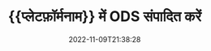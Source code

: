 ---
############################# Static ############################
layout: "auto-gen-editor"
date: 2022-11-09T21:38:28
draft: false
otherformats: doc docx docm dotx xls xlsx xlsm ppt pptx pptm mobi epub html mhtml txt xml csv pdf xps msg

############################# Head ############################
head_title: "ODS संपादक — ODS को C# .NET में संपादित करें"
head_description: "कोड की कुछ पंक्तियों का उपयोग करके ODS को C# .NET में कैसे संपादित करें? 30+ फ़ाइल स्वरूपों को संपादित करने, अद्यतन करने और सहेजने के लिए GroupDocs दस्तावेज़ संसाधन API का उपयोग करें।"

############################# Header ############################
title: "{{प्लेटफ़ॉर्मनाम}} में ODS संपादित करें"
description: "माइक्रोसॉफ्ट या ओपन ऑफिस जैसे किसी भी सॉफ्टवेयर के उपयोग के बिना, {{प्लेटफॉर्मनाम}} एपीआई के लिए सर्वर साइड GroupDocs.Editor का उपयोग करके प्रभावी और मजबूत ODS संपादन।"
bg_image: "https://cms.admin.containerize.com/templates/aspose/App_Themes/V3/images/bg/header1.png"
bg_overlay: false
button:
    enable: true
    icon: "fas fa-arrow-down"
    label: "नि: शुल्क परीक्षण डाउनलोड करें"
    link: "https://downloads.groupdocs.com/editor/net"

############################# SubMenu ############################
submenu:
    enable: true

    left:
        img_alt: "GroupDocs.Editor for .NET"
        image: "https://cms.admin.containerize.com/templates/groupdocs/images/product-logos/90x90-noborder/groupdocs-editor-net.png"
        product: "GroupDocs.Editor"
        platform: ".NET"

    middle:
        button:

            # button loop
            - link: "https://apireference.groupdocs.com/editor/net"
              text: "एपीआई संदर्भ"

            # button loop
            - link: "https://github.com/groupdocs-editor"
              text: "कोड उदाहरण"

            # button loop
            - link: "https://products.groupdocs.app/editor/family"
              text: "लाइव डेमो"

            # button loop
            - link: "https://purchase.groupdocs.com/pricing/editor/net"
              text: "मूल्य निर्धारण"

    right:
        link_download: "https://downloads.groupdocs.com/editor"
        link_learn: "https://docs.groupdocs.com/editor/net"
        link_buy: "https://purchase.groupdocs.com"

############################# About ############################
about:
    enable: true
    title: "GroupDocs.Editor for .NET API के बारे में"
    content: |
        [GroupDocs.Editor for .NET](/hi/editor/net/) API Microsoft Word, Excel, PowerPoint, Open Office दस्तावेज़ों और प्रस्तुतियों को संपादित करने के लिए एक सही विकल्प है। GroupDocs.Editor एक स्टैंडअलोन एपीआई है जो सर्वर साइड और बैक-एंड सिस्टम के लिए उपयुक्त है जहां उच्च प्रदर्शन की आवश्यकता होती है। यह माइक्रोसॉफ्ट या ओपन ऑफिस जैसे किसी सॉफ्टवेयर पर निर्भर नहीं करता है।

############################# Steps ############################
steps:
    enable: true
    title_left: "C# में ODS को संपादित करने के चरण"
    content_left: |
        [GroupDocs.Editor for .NET](/hi/editor/net/) डेवलपर्स को कोड की कुछ पंक्तियों का उपयोग करके ODS फाइलों को संपादित करने का एक आसान और सीधा तरीका प्रदान करता है।
        * अनिवार्य फ़ाइल पथ या स्ट्रीम और वैकल्पिक `स्प्रेडशीट लोडऑप्शन` वर्ग के साथ `संपादक` वर्ग का एक उदाहरण बनाएं और ODS फ़ाइल लोड करें
        * ODS फ़ाइल स्वरूप के लिए `स्प्रेडशीटएडिटऑप्शन` वर्ग उदाहरण बनाएं और सेट करें
        * `Editor.Edit ()` विधि को कॉल करें और HTML प्रारूप में ODS दस्तावेज़ प्राप्त करें जो किसी भी WYSIWYG-editor के साथ आसानी से संपादन योग्य हो।
        * `Editor.Save ()` विधि को कॉल करें और `स्प्रेडशीटसेवऑप्शन` वर्ग का उपयोग करके संपादित ODS फ़ाइल को सहेजें

        
    title_right: "सिस्टम आवश्यकताएं"
    content_right: |
        कुछ आसान चरणों को लागू करके GroupDocs.Editor for .NET API के साथ एक बुनियादी दस्तावेज़ संपादन किया जा सकता है। हमारे एपीआई सभी प्रमुख प्लेटफॉर्म और ऑपरेटिंग सिस्टम पर समर्थित हैं। नीचे दिए गए कोड को निष्पादित करने से पहले, कृपया सुनिश्चित करें कि आपके सिस्टम पर निम्नलिखित पूर्वापेक्षाएँ स्थापित हैं।

        * ऑपरेटिंग सिस्टम: माइक्रोसॉफ्ट विंडोज, लिनक्स, मैकओएस
        * विकास परिवेश: Microsoft Visual Studio, Xamarin, MonoDevelop
        * फ़्रेमवर्क: .NET Framework, .NET Standard, .NET Core, Mono
        * [NuGet](https://www.nuget.org/packages/groupdocs.editor) से GroupDocs.Editor for .NET का नवीनतम संस्करण डाउनलोड करें।
        
    code: |        
        ```csharp
        // Load the ODS file into Editor with the optional SpreadsheetLoadOptions
        Editor editor = new Editor("source.ods", delegate { return new SpreadsheetLoadOptions(); });

        // Create and adjust the edit options
        SpreadsheetEditOptions editOptions = new SpreadsheetEditOptions();
        editOptions.WorksheetIndex = 1;//select a tab (worksheet) to edit

        // Open input ODS document for edit — obtain an intermediate document, that can be edited
        EditableDocument beforeEdit = editor.Edit(editOptions);

        // Grab ODS document content and associated resources from editable document
        string content = beforeEdit.GetContent();

        // Send the content to WYSIWYG-editor, edit it there, and send edited content back to the server-side
        // This step simulates a such operation
        string updatedContent = content.Replace("Cell Text", "Edited Cell Text");

        // Grab edited content and resources from WYSIWYG-editor and create a new EditableDocument instance from it
        EditableDocument afterEdit = EditableDocument.FromMarkup(updatedContent, null);

        // Create a save options and select a desired output format
        SpreadsheetSaveOptions saveOptions = new SpreadsheetSaveOptions(Formats.SpreadsheetFormats.Ods);

        // Save edited ODS document to the file
        editor.Save(afterEdit, "edited.ods", saveOptions);
        ```
        
############################# Demos ############################
demos:
    enable: true
    title: "ODS संपादक लाइव डेमो"
    content: |
        [GroupDocs.Editor Live Demos](https://products.groupdocs.app/editor/family) वेबसाइट पर जाकर अभी ODS में बदलाव करें।
        लाइव डेमो के निम्नलिखित लाभ हैं
        
############################# More Formats ############################
more_formats:
    enable: true
    title: "अन्य समर्थित संपादक"
    content: |
        आप अन्य फ़ाइल स्वरूपों को भी संपादित कर सकते हैं। कृपया नीचे पूरी सूची देखें।


############################# Back to top ###############################
back_to_top:
    enable: true
---